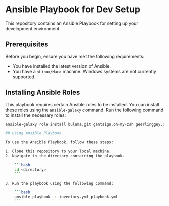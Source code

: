 # Ansible Playbook for Dev Setup

This repository contains an Ansible Playbook for setting up your development environment.

## Prerequisites

Before you begin, ensure you have met the following requirements:

* You have installed the latest version of Ansible.
* You have a `<Linux/Mac>` machine. Windows systems are not currently supported.

## Installing Ansible Roles

This playbook requires certain Ansible roles to be installed. You can install these roles using the `ansible-galaxy` command. Run the following command to install the necessary roles:

```bash
ansible-galaxy role install buluma.git gantsign.oh-my-zsh geerlingguy.docker markosamuli.asdf

## Using Ansible Playbook

To use the Ansible Playbook, follow these steps:

1. Clone this repository to your local machine.
2. Navigate to the directory containing the playbook.

    ```bash
    cd <directory>
    ```

3. Run the playbook using the following command:

    ```bash
    ansible-playbook -i inventory.yml playbook.yml
    ```
